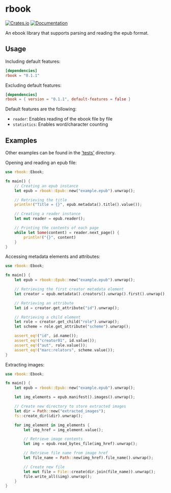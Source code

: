 # rbook

[![Crates.io](https://img.shields.io/crates/v/rbook.svg?style=flat-square)](https://crates.io/crates/rbook)
[![Documentation](https://img.shields.io/badge/documentation-latest%20release-19e.svg?style=flat-square)](https://docs.rs/rbook)

An ebook library that supports parsing and reading the epub format.

## Usage
Including default features:
```toml
[dependencies]
rbook = "0.1.1"
```
Excluding default features:
```toml
[dependencies]
rbook = { version = "0.1.1", default-features = false }
```
Default features are the following:
- `reader`: Enables reading of the ebook file by file
- `statistics`: Enables word/character counting
## Examples
Other examples can be found in the ['tests'](tests) directory.

Opening and reading an epub file:
```rust
use rbook::Ebook;

fn main() {
    // Creating an epub instance
    let epub = rbook::Epub::new("example.epub").unwrap();

    // Retrieving the title
    println!("Title = {}", epub.metadata().title().value());

    // Creating a reader instance
    let mut reader = epub.reader();

    // Printing the contents of each page
    while let Some(content) = reader.next_page() {
        println!("{}", content)
    }
}
```

Accessing metadata elements and attributes:
```rust
use rbook::Ebook;

fn main() {
    let epub = rbook::Epub::new("example.epub").unwrap();

    // Retrieving the first creator metadata element
    let creator = epub.metadata().creators().unwrap().first().unwrap();

    // Retrieving an attribute
    let id = creator.get_attribute("id").unwrap();

    // Retrieving a child element
    let role = creator.get_child("role").unwrap();
    let scheme = role.get_attribute("scheme").unwrap();

    assert_eq!("id", id.name());
    assert_eq!("creator01", id.value());
    assert_eq!("aut", role.value());
    assert_eq!("marc:relators", scheme.value());
}
```

Extracting images:
```rust
use rbook::Ebook;

fn main() {
    let epub = rbook::Epub::new("example.epub").unwrap();

    let img_elements = epub.manifest().images().unwrap();

    // Create new directory to store extracted images
    let dir = Path::new("extracted_images");
    fs::create_dir(&dir).unwrap();

    for img_element in img_elements {
        let img_href = img_element.value();

        // Retrieve image contents
        let img = epub.read_bytes_file(img_href).unwrap();

        // Retrieve file name from image href
        let file_name = Path::new(img_href).file_name().unwrap();

        // Create new file
        let mut file = File::create(dir.join(file_name)).unwrap();
        file.write_all(&img).unwrap();
    }
}
```